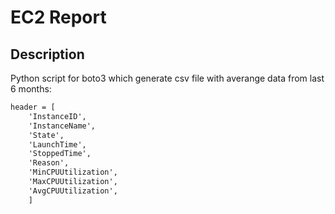 # EC2 Report

## Description

Python script for boto3 which generate csv file with averange data from last 6 months:

```md
header = [
    'InstanceID', 
    'InstanceName', 
    'State', 
    'LaunchTime', 
    'StoppedTime', 
    'Reason', 
    'MinCPUUtilization',
    'MaxCPUUtilization',
    'AvgCPUUtilization',
    ]
```